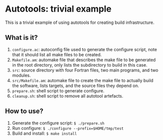 Autotools: trivial example
==========================

This is a trivial example of using autotools for creating build
infrastructure.

What is it?
-----------
1. `configure.ac`: autoconfig file used to generate the configure script,
    note that it should list all make files to be created.
1. `Makefile.am`: automake file that describes the make file to be
    generated in the root directory, only lists the subdirectory to build
    in this case.
1. `src`: source directory with four Fortran files, two main programs, and
    two modules.
1. `src/Makefile.am`: automake file to create the make file to actually
    build the software, lists targets, and the source files they depend on.
1. `prepare.sh`: shell script to generate configure.
1. `cleanup.sh`: shell script to remove all autotool artefacts.

How to use?
-----------
1. Generate the configure script: `$ ./prepare.sh`
1. Run configure: `$ ./configure --prefix=$HOME/tmp/test`
1. Build and install: `$ make install`
